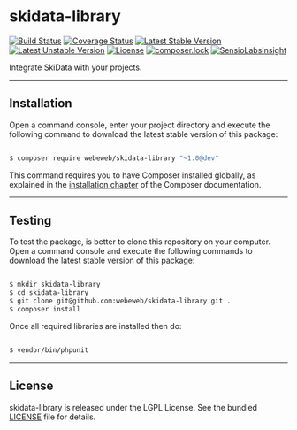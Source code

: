 skidata-library
===============

[![Build Status](https://travis-ci.org/webeweb/skidata-library.svg?branch=master)](https://travis-ci.org/webeweb/skidata-library) [![Coverage Status](https://coveralls.io/repos/github/webeweb/skidata-library/badge.svg?branch=master)](https://coveralls.io/github/webeweb/skidata-library?branch=master) [![Latest Stable Version](https://poser.pugx.org/webeweb/skidata-library/v/stable)](https://packagist.org/packages/webeweb/skidata-library) [![Latest Unstable Version](https://poser.pugx.org/webeweb/skidata-library/v/unstable)](https://packagist.org/packages/webeweb/skidata-library) [![License](https://poser.pugx.org/webeweb/skidata-library/license)](https://packagist.org/packages/webeweb/skidata-library) [![composer.lock](https://poser.pugx.org/webeweb/skidata-library/composerlock)](https://packagist.org/packages/webeweb/skidata-library) [![SensioLabsInsight](https://insight.sensiolabs.com/projects/57a910cc-74d4-4727-8c89-2805241f4ee6/mini.png)](https://insight.sensiolabs.com/projects/57a910cc-74d4-4727-8c89-2805241f4ee6)

Integrate SkiData with your projects.

---

## Installation

Open a command console, enter your project directory and execute the following
command to download the latest stable version of this package:

```bash

$ composer require webeweb/skidata-library "~1.0@dev"

```

This command requires you to have Composer installed globally, as explained
in the [installation chapter](https://getcomposer.org/doc/00-intro.md) of the
Composer documentation.

---

## Testing

To test the package, is better to clone this repository on your computer.
Open a command console and execute the following commands to download the latest
stable version of this package:

```bash

$ mkdir skidata-library
$ cd skidata-library
$ git clone git@github.com:webeweb/skidata-library.git .
$ composer install

```

Once all required libraries are installed then do:

```bash

$ vendor/bin/phpunit

```

---

## License

skidata-library is released under the LGPL License. See the bundled [LICENSE](LICENSE)
file for details.
